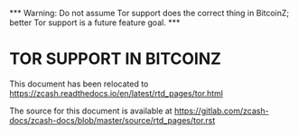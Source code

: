 *** Warning: Do not assume Tor support does the correct thing in BitcoinZ; better Tor support is a future feature goal. ***

TOR SUPPORT IN BITCOINZ
====================

This document has been relocated to https://zcash.readthedocs.io/en/latest/rtd_pages/tor.html

The source for this document is available at https://gitlab.com/zcash-docs/zcash-docs/blob/master/source/rtd_pages/tor.rst
